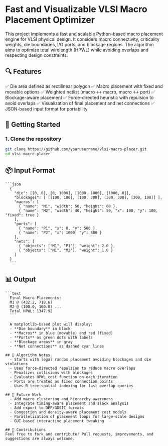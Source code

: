 # Fast and Visualizable VLSI Macro Placement Optimizer

This project implements a fast and scalable Python-based macro placement engine for VLSI physical design. It considers macro connectivity, criticality weights, die boundaries, I/O ports, and blockage regions. The algorithm aims to optimize total wirelength (HPWL) while avoiding overlaps and respecting design constraints.

## 🔍 Features

✅ Die area defined as rectilinear polygon
✅ Macro placement with fixed and movable options
✅ Weighted netlist (macro ↔ macro, macro ↔ port)
✅ Blockage-aware placement
✅ Force-directed heuristic with repulsion to avoid overlaps
✅ Visualization of final placement and net connections
✅ JSON-based input format for portability

## 🚀 Getting Started

### 1. Clone the repository
```bash
git clone https://github.com/yourusername/vlsi-macro-placer.git
cd vlsi-macro-placer
```

## 📦 Input Format
<pre><code>```json 
  { 
    "die": [[0, 0], [0, 1000], [1000, 1000], [1000, 0]], 
    "blockages": [ [[100, 100], [100, 300], [300, 300], [300, 100]] ], 
    "macros": [ 
      { "name": "M1", "width": 50, "height": 60 }, 
      { "name": "M2", "width": 40, "height": 50, "x": 100, "y": 100, "fixed": true } 
    ], 
    "ports": [ 
      { "name": "P1", "x": 0, "y": 500 }, 
      { "name": "P2", "x": 1000, "y": 800 } 
    ], 
    "nets": [ 
      { "objects": ["M1", "P1"], "weight": 2.0 }, 
      { "objects": ["M1", "M2"], "weight": 1.0 } 
    ] 
  } 
  ```</code></pre>

## 📊 Output
<pre><code>```text 
  Final Macro Placements: 
  M1 @ (432.2, 718.6) 
  M2 @ (100.0, 100.0) ... 
  Total HPWL: 1347.92 
  ``` 
  
  A matplotlib-based plot will display: 
  - **Die boundary** in black 
  - **Macros** in blue (movable) and red (fixed) 
  - **Ports** as green dots with labels 
  - **Blockage areas** in gray 
  - **Net connections** as dashed cyan lines 

## 🧠 Algorithm Notes
  - Starts with legal random placement avoiding blockages and die violations 
  - Uses force-directed repulsion to reduce macro overlaps 
  - Penalizes collisions with blockages 
  - Evaluates HPWL cost function on each iteration 
  - Ports are treated as fixed connection points 
  - Uses R-tree spatial indexing for fast overlap queries

## 🧩 Future Work
  - Add macro clustering and hierarchy awareness 
  - Integrate timing-aware placement and slack analysis 
  - Add export to DEF/GDSII formats 
  - Congestion and density-aware placement cost models 
  - Parallelization of placement loops for large-scale designs 
  - GUI-based interactive placement tweaking

## 🤝 Contributions
Feel free to fork and contribute! Pull requests, improvements, and suggestions are always welcome.
